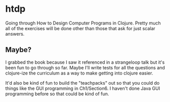 # htdp

Going through How to Design Computer Programs in Clojure. Pretty much all of the exercises will be done other than those that ask for just scalar answers.

## Maybe?

I grabbed the book because I saw it referenced in a strangeloop talk but it's been fun to go through so far. Maybe I'll write tests for all the questions and clojure-ize the curriculum as a way to make getting into clojure easier.

It'd also be kind of fun to build the "teachpacks" out so that you could do things like the GUI programming in Ch1/Section6. I haven't done Java GUI programming before so that could be kind of fun.

